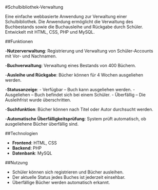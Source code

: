 #Schulbibliothek-Verwaltung

Eine einfache webbasierte Anwendung zur Verwaltung einer Schulbibliothek. Die Anwendung ermöglicht die Verwaltung des Buchbestands sowie die Buchausleihe und Rückgabe durch Schüler. Entwickelt mit HTML, CSS, PHP und MySQL.

##Funktionen

-**Nutzerverwaltung**: Registrierung und Verwaltung von Schüler-Accounts mit Vor- und Nachnamen.

-**Buchverwaltung**: Verwaltung eines Bestands von 400 Büchern.

-**Ausleihe und Rückgabe**: Bücher können für 4 Wochen ausgeliehen werden.

-**Statusanzeige**:
    - Verfügbar – Buch kann ausgeliehen werden.
    - Ausgeliehen – Buch befindet sich bei einem Schüler.
    - Überfällig – Die Ausleihfrist wurde überschritten.
    
-**Suchfunktion**: Bücher können nach Titel oder Autor durchsucht werden.

-**Automatische Überfälligkeitsprüfung**: System prüft automatisch, ob ausgeliehene Bücher überfällig sind.

##Technologien

- **Frontend**: HTML, CSS
- **Backend**: PHP
- **Datenbank**: MySQL

##Nutzung

- Schüler können sich registrieren und Bücher ausleihen.
- Der aktuelle Status jedes Buches ist jederzeit einsehbar.
- Überfällige Bücher werden automatisch erkannt.
